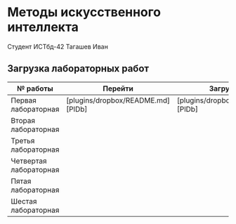 # Методы искусственного интеллекта
Студент ИСТбд-42 Тагашев Иван

## Загрузка лабораторных работ
| № работы | Перейти | Загружено |
| ------ | ------ | ------ |
| Первая лабораторная | [plugins/dropbox/README.md][PlDb] | [plugins/dropbox/README.md][PlDb] |
| Вторая лабораторная |  |  |
| Третья лабораторная |  |  |
| Четвертая лабораторная |  |  |
| Пятая лабораторная |  |  |
| Шестая лабораторная |  |  |
